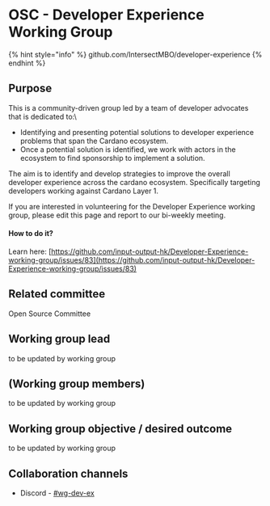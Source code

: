 # OSC - Developer Experience Working Group

{% hint style="info" %}
github.com/IntersectMBO/developer-experience
{% endhint %}

## Purpose

This is a community-driven group led by a team of developer advocates that is dedicated to:\


* Identifying and presenting potential solutions to developer experience problems that span the Cardano ecosystem.
* Once a potential solution is identified, we work with actors in the ecosystem to find sponsorship to implement a solution.

The aim is to identify and develop strategies to improve the overall developer experience across the cardano ecosystem. Specifically targeting developers working against Cardano Layer 1.

If you are interested in volunteering for the Developer Experience working group, please edit this page and report to our bi-weekly meeting.

#### How to do it?&#x20;

Learn here: [https://github.com/input-output-hk/Developer-Experience-working-group/issues/83](https://github.com/input-output-hk/Developer-Experience-working-group/issues/83)

## Related committee

Open Source Committee

## Working group lead

to be updated by working group

## (Working group members)

to be updated by working group

## Working group objective / desired outcome

to be updated by working group

## Collaboration channels&#x20;

* Discord - [#wg-dev-ex](https://discordapp.com/channels/1136727663583698984/1166691173964988416)
